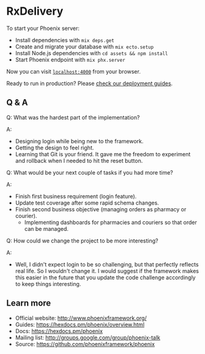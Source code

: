 # RxDelivery

To start your Phoenix server:

  * Install dependencies with `mix deps.get`
  * Create and migrate your database with `mix ecto.setup`
  * Install Node.js dependencies with `cd assets && npm install`
  * Start Phoenix endpoint with `mix phx.server`

Now you can visit [`localhost:4000`](http://localhost:4000) from your browser.

Ready to run in production? Please [check our deployment guides](https://hexdocs.pm/phoenix/deployment.html).

## Q & A

Q: What was the hardest part of the implementation?

A:
  * Designing login while being new to the framework.
  * Getting the design to feel right.
  * Learning that Git is your friend. It gave me the freedom to experiment and rollback when I needed to hit
    the reset button.

Q: What would be your next couple of tasks if you had more time?

A: 
  * Finish first business requirement (login feature).
  * Update test coverage after some rapid schema changes.
  * Finish second business objective (managing orders as pharmacy or courier).
    - Implementing dashboards for pharmacies and couriers so that order can be managed.

Q: How could we change the project to be more interesting?

A:
  * Well, I didn't expect login to be so challenging, but that perfectly reflects real life. So I wouldn't
    change it. I would suggest if the framework makes this easier in the future that you update the code
    challenge accordingly to keep things interesting.

## Learn more

  * Official website: http://www.phoenixframework.org/
  * Guides: https://hexdocs.pm/phoenix/overview.html
  * Docs: https://hexdocs.pm/phoenix
  * Mailing list: http://groups.google.com/group/phoenix-talk
  * Source: https://github.com/phoenixframework/phoenix
